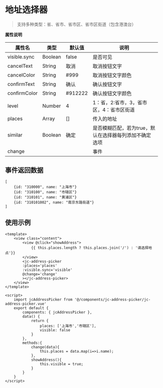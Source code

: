 # 地址选择器

>支持多种类型：省、省市、省市区、省市区街道（包含港澳台）

**属性说明**

| 属性名 | 类型 | 默认值 | 说明 |
| --- | --- | --- | --- |
| visible.sync | Boolean | false | 是否可见 |
| cancelText | String | 取消 | 取消按钮文字 |
| cancelColor | String | #999 | 取消按钮文字颜色 |
| confirmText | String | 确认 | 确认按钮文字 |
| confirmColor | String | #912222 | 确认按钮文字颜色 |
| level | Number | 4 | 1：省，2:省市，3，省市区，4：省市区街道 |
| places | Array | [] | 传入的地址|
| similar | Boolean | 确定 | 是否模糊匹配，若为true，默认在选择器每列添加不确定选项 |
| change |  |  | 事件 |


## 事件返回数据

```
[
	{id: "310000", name: "上海市"}
	{id: "310100", name: "市辖区"}
	{id: "310101", name: "黄浦区"}
	{id: "310101002", name: "南京东路街道"}
]

```


## 使用示例

```vue
<template>
	<view class="content">
		<view @click="showAddress">
			{{ this.places.length ? this.places.join('/') : '请选择地点'}}
		</view>
		<jc-address-picker 
		:places='places' 
		:visible.sync='visible'
		@change='change'
		></jc-address-picker>
	</view>
</template>

<script>
	import jcAddressPicker from '@/components/jc-address-picker/jc-address-picker.vue'
	export default {
		components: { jcAddressPicker },
		data() {
			return {
				places: ['上海市','市辖区'],
				visible: false
			}
		},
		methods:{
			change(data){
				this.places = data.map(i=>i.name);
			},
			showAddress(){
				this.visible = true;
			}
		}
	}
</script>

```

